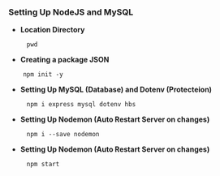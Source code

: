### Setting Up NodeJS and MySQL

- **Location Directory**
```code
     pwd
```
- **Creating a package JSON**
```code
    npm init -y
```
- **Setting Up MySQL (Database) and Dotenv (Protecteion)**
```code
     npm i express mysql dotenv hbs
```
- **Setting Up Nodemon (Auto Restart Server on changes)**
```code
     npm i --save nodemon
```
- **Setting Up Nodemon (Auto Restart Server on changes)**
```code
     npm start
```